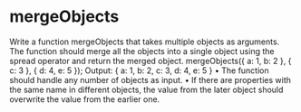 # mergeObjects
Write a function mergeObjects that takes multiple objects as arguments. The function should merge all the objects into a single object using the spread operator and return the merged object.
mergeObjects({ a: 1, b: 2 }, { c: 3 }, { d: 4, e: 5 });
Output: { a: 1, b: 2, c: 3, d: 4, e: 5 }
•	The function should handle any number of objects as input.
•	If there are properties with the same name in different objects, the value from the later object should overwrite the value from the earlier one.
